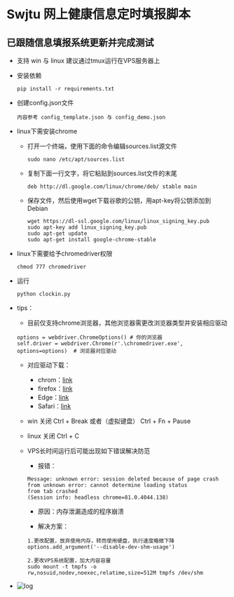 # Swjtu 网上健康信息定时填报脚本
## 已跟随信息填报系统更新并完成测试
- 支持 win 与 linux 建议通过tmux运行在VPS服务器上

- 安装依赖  

    ```
    pip install -r requirements.txt
    ```

- 创建config.json文件

    ```
    内容参考 config_template.json 与 config_demo.json
    ```

- linux下需安装chrome

    - 打开一个终端，使用下面的命令编辑sources.list源文件

        ```
        sudo nano /etc/apt/sources.list
        ```

    - 复制下面一行文字，将它粘贴到sources.list文件的末尾
        ```
        deb http://dl.google.com/linux/chrome/deb/ stable main
        ```

    - 保存文件，然后使用wget下载谷歌的公钥，用apt-key将公钥添加到Debian

        ```
        wget https://dl-ssl.google.com/linux/linux_signing_key.pub
        sudo apt-key add linux_signing_key.pub
        sudo apt-get update
        sudo apt-get install google-chrome-stable
        ```

- linux下需要给予chromedriver权限

    ```
    chmod 777 chromedriver
    ```

- 运行

    ```
    python clockin.py
    ```

- tips：

    - 目前仅支持chrome浏览器，其他浏览器需更改浏览器类型并安装相应驱动

    ```
    options = webdriver.ChromeOptions() # 你的浏览器
    self.driver = webdriver.Chrome(r'.\chromedriver.exe', options=options)  # 浏览器对应驱动
    ```

    - 对应驱动下载：
        - chrom：[link](http://npm.taobao.org/mirrors/chromedriver/)
        - firefox：[link](https://github.com/mozilla/geckodriver/releases)
        - Edge：[link](https://developer.microsoft.com/en-us/micrsosft-edage/tools/webdriver)
        - Safari：[link](https://webkit.org/blog/6900/webdriver-support-in-safari-10/)
        
    - win 关闭 Ctrl + Break 或者（虚拟键盘） Ctrl + Fn + Pause
    
    - linux 关闭 Ctrl + C

    - VPS长时间运行后可能出现如下错误解决防范
    
        - 报错：
        ```
        Message: unknown error: session deleted because of page crash
        from unknown error: cannot determine loading status
        from tab crashed
        (Session info: headless chrome=81.0.4044.138)
        ```
        
        - 原因：内存泄漏造成的程序崩溃
        
        - 解决方案：
        ```
        1.更改配置，放弃使用内存，转而使用硬盘，执行速度略微下降
        options.add_argument('--disable-dev-shm-usage')
        ```
        ```
        2.更改VPS系统配置，加大内容容量
        sudo mount -t tmpfs -o rw,nosuid,nodev,noexec,relatime,size=512M tmpfs /dev/shm
        ```
    
 - ![log](https://github.com/swjtuer0/Clockin/blob/master/log.png)
